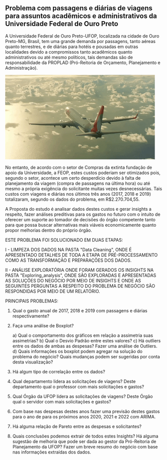 ## Problema com passagens e diárias de viagens para assuntos acadêmicos e administrativos da Universidade Federal de Ouro Preto

A Universidade Federal de Ouro Preto-UFOP, localizada na cidade de Ouro Preto-MG, Brasil, tem uma grande demanda por passagens, tanto aéreas quanto terrestres, e de diárias para hotéis e pousadas em outras localidades devido a compromissos tanto acadêmicos quanto administrativos ou até mesmo políticos, tais demandas são de responsabilidade da PROPLAD (Pró-Reitoria de Orçamento, Planejamento e Administração). 

![aviao](https://github.com/PedroSouzaDS/Traveling-Costs-Issue/blob/main/aviao.gif)

No entanto, de acordo com o setor  de Compras da extinta fundação de apoio da Universidade, a FEOP, estes custos poderiam ser otimizados pois, segundo o setor, acontece um certo desperdício devido à falta de planejamento da viagem (compra de passagens na última hora) ou até mesmo a própria exigência do solicitante muitas vezes desnecessárias. Tais custos com viagens e diárias nos últimos três anos (2017, 2018 e 2019) totalizaram, segundo os dados do problema, em R$2.270.704,55.

A Proposta do estudo é analisar dados destes custos e gerar insights a respeito, fazer análises preditivas para os gastos no futuro com o intuito de oferecer um suporte ao tomador de decisões do órgão competente tanto para que possa buscar alternativas mais viáveis economicamente quanto propor melhorias dentro do próprio órgão.

ESTE PROBLEMA FOI SOLUCIONADO EM DUAS ETAPAS:

I - LIMPEZA DOS DADOS NA PASTA "Data Cleaning", ONDE É APRESENTADO DETALHES DE TODA A ETAPA DE PRÉ-PROCESSAMENTO COMO AS TRANSFORMAÇÃO E PREPARAÇÕES DOS DADOS.

II - ANÁLISE EXPLORATÓRIA ONDE FORAM GERADOS OS INSIGHTS NA PASTA "Exploring_analysis", ONDE SÃO EXPLORADAS E APRESENTADAS AS SOLUÇÕES DO NEGÓCIO POR MEIO DE INSIGHTS E ONDE AS SEGUINTES PERGUNTAS A RESPEITO DO PROBLEMA DE NEGÓCIO SÃO RESPONDIDAS POR MEIO DE UM RELATÓRIO.


PRINCIPAIS PROBLEMAS:
1.  Qual o gasto anual de 2017, 2018 e 2019 com passagens e diárias respectivamente?
    
2.  Faça uma análise de Boxplot?

    a) Qual o comportamento dos gráficos em relação a assimetria suas assimetrias?
    b) Qual o Desvio Padrão entre estes valores?
    c) Há outliers entre os dados de ambas as despesas? Fazer uma análise de Outliers.
    d) Quais informações os boxplot podem agregar na solução do problema do negócio? Quais mudanças podem ser sugeridas por conta desta visualização?

3.  Há algum tipo de correlação entre os dados?
    
4.  Qual departamento lidera as solicitações de viagens? Deste departamento qual o professor com mais solicitações e gastos?
    
5.  Qual Órgão da UFOP lidera as solicitações de viagens? Deste Órgão qual o servidor com mais solicitações e gastos?
    
6.  Com base nas despesas destes anos fazer uma previsão destes gastos para o ano de para os próximos anos 2020, 2021 e 2022 com ARIMA. 
    
7.  Há alguma relação de Pareto entre as despesas e solicitantes? 
    
8.  Quais conclusões podemos extrair de todos estes Insights? Há alguma sugestão de melhoria que pode ser dada ao gestor da Pró-Reitoria de Planejamento da UFOP? Fazer um breve resumo do negócio com base nas informações extraídas dos dados. 

